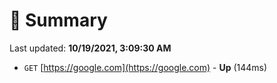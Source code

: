 # 📖 Summary
Last updated: **10/19/2021, 3:09:30 AM**

- `GET` [https://google.com](https://google.com) - **Up** (144ms)
